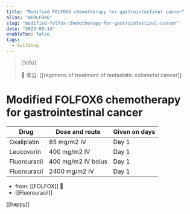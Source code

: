 ```yaml
---
title: "Modified FOLFOX6 chemotherapy for gastrointestinal cancer"
alias: "mFOLFOX6"
slug: "modified-folfox-chemotherapy-for-gastrointestinal-cancer"
date: "2023-09-14"
enableToc: false
tags:
  - building
---
```


> [!info]
>
> 🌱 來自: [[regimens of treatment of metastatic colorectal cancer]]

# Modified FOLFOX6 chemotherapy for gastrointestinal cancer

| Drug          | Dose and route         | Given on days |
|---------------|------------------------|---------------|
| Oxaliplatin   | 85 mg/m2 IV            | Day 1         |
| Leucovorin    | 400 mg/m2 IV           | Day 1         |
| Fluorouracil  | 400 mg/m2 IV bolus     | Day 1         |
| Fluorouracil  | 2400 mg/m2 IV          | Day 1         |

- from: [[FOLFOX]] 󰒖
- [[Fluorouracil]]

[[happy]]
